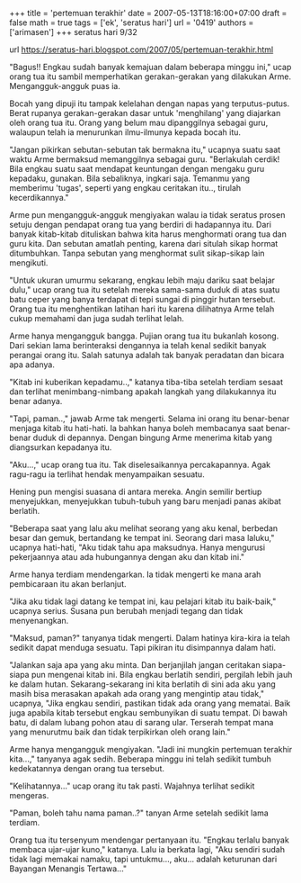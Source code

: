 +++
title = 'pertemuan terakhir'
date = 2007-05-13T18:16:00+07:00
draft = false
math = true
tags = ['ek', 'seratus hari']
url = '0419'
authors = ['arimasen']
+++
seratus hari 9/32 <!--more-->

url https://seratus-hari.blogspot.com/2007/05/pertemuan-terakhir.html

"Bagus!! Engkau sudah banyak kemajuan dalam beberapa minggu ini," ucap orang tua itu sambil memperhatikan gerakan-gerakan yang dilakukan Arme. Mengangguk-angguk puas ia.

Bocah yang dipuji itu tampak kelelahan dengan napas yang terputus-putus. Berat rupanya gerakan-gerakan dasar untuk 'menghilang' yang diajarkan oleh orang tua itu. Orang yang belum mau dipanggilnya sebagai guru, walaupun telah ia menurunkan ilmu-ilmunya kepada bocah itu.

"Jangan pikirkan sebutan-sebutan tak bermakna itu," ucapnya suatu saat waktu Arme bermaksud memanggilnya sebagai guru. "Berlakulah cerdik! Bila engkau suatu saat mendapat keuntungan dengan mengaku guru kepadaku, gunakan. Bila sebaliknya, ingkari saja. Temanmu yang memberimu 'tugas', seperti yang engkau ceritakan itu.., tirulah kecerdikannya."

Arme pun mengangguk-angguk mengiyakan walau ia tidak seratus prosen setuju dengan pendapat orang tua yang berdiri di hadapannya itu. Dari banyak kitab-kitab dituliskan bahwa kita harus menghormati orang tua dan guru kita. Dan sebutan amatlah penting, karena dari situlah sikap hormat ditumbuhkan. Tanpa sebutan yang menghormat sulit sikap-sikap lain mengikuti.

"Untuk ukuran umurmu sekarang, engkau lebih maju dariku saat belajar dulu," ucap orang tua itu setelah mereka sama-sama duduk di atas suatu batu ceper yang banya terdapat di tepi sungai di pinggir hutan tersebut. Orang tua itu menghentikan latihan hari itu karena dilihatnya Arme telah cukup memahami dan juga sudah terlihat lelah.

Arme hanya mengangguk bangga. Pujian orang tua itu bukanlah kosong. Dari sekian lama berinteraksi dengannya ia telah kenal sedikit banyak perangai orang itu. Salah satunya adalah tak banyak peradatan dan bicara apa adanya.

"Kitab ini kuberikan kepadamu..," katanya tiba-tiba setelah terdiam sesaat dan terlihat menimbang-nimbang apakah langkah yang dilakukannya itu benar adanya.

"Tapi, paman..," jawab Arme tak mengerti. Selama ini orang itu benar-benar menjaga kitab itu hati-hati. Ia bahkan hanya boleh membacanya saat benar-benar duduk di depannya. Dengan bingung Arme menerima kitab yang diangsurkan kepadanya itu.

"Aku...," ucap orang tua itu. Tak diselesaikannya percakapannya. Agak ragu-ragu ia terlihat hendak menyampaikan sesuatu.

Hening pun mengisi suasana di antara mereka. Angin semilir bertiup menyejukkan, menyejukkan tubuh-tubuh yang baru menjadi panas akibat berlatih.

"Beberapa saat yang lalu aku melihat seorang yang aku kenal, berbedan besar dan gemuk, bertandang ke tempat ini. Seorang dari masa laluku," ucapnya hati-hati, "Aku tidak tahu apa maksudnya. Hanya mengurusi pekerjaannya atau ada hubungannya dengan aku dan kitab ini."

Arme hanya terdiam mendengarkan. Ia tidak mengerti ke mana arah pembicaraan itu akan berlanjut.

"Jika aku tidak lagi datang ke tempat ini, kau pelajari kitab itu baik-baik," ucapnya serius. Susana pun berubah menjadi tegang dan tidak menyenangkan.

"Maksud, paman?" tanyanya tidak mengerti. Dalam hatinya kira-kira ia telah sedikit dapat menduga sesuatu. Tapi pikiran itu disimpannya dalam hati.

"Jalankan saja apa yang aku minta. Dan berjanjilah jangan ceritakan siapa-siapa pun mengenai kitab ini. Bila engkau berlatih sendiri, pergilah lebih jauh ke dalam hutan. Sekarang-sekarang ini kita berlatih di sini ada aku yang masih bisa merasakan apakah ada orang yang mengintip atau tidak," ucapnya, "Jika engkau sendiri, pastikan tidak ada orang yang mematai. Baik juga apabila kitab tersebut engkau sembunyikan di suatu tempat. Di bawah batu, di dalam lubang pohon atau di sarang ular. Terserah tempat mana yang menurutmu baik dan tidak terpikirkan oleh orang lain."

Arme hanya mengangguk mengiyakan. "Jadi ini mungkin pertemuan terakhir kita...," tanyanya agak sedih. Beberapa minggu ini telah sedikit tumbuh kedekatannya dengan orang tua tersebut.

"Kelihatannya..." ucap orang itu tak pasti. Wajahnya terlihat sedikit mengeras.

"Paman, boleh tahu nama paman..?" tanyan Arme setelah sedikit lama terdiam.

Orang tua itu tersenyum mendengar pertanyaan itu. "Engkau terlalu banyak membaca ujar-ujar kuno," katanya. Lalu ia berkata lagi, "Aku sendiri sudah tidak lagi memakai namaku, tapi untukmu..., aku... adalah keturunan dari Bayangan Menangis Tertawa..."
